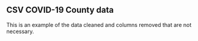 ## CSV COVID-19 County data

This is an example of the data cleaned and columns removed that are not necessary.
